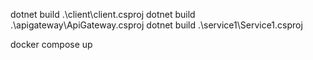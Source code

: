 dotnet build .\client\client.csproj
dotnet build .\apigateway\ApiGateway.csproj
dotnet build .\service1\Service1.csproj

docker compose up